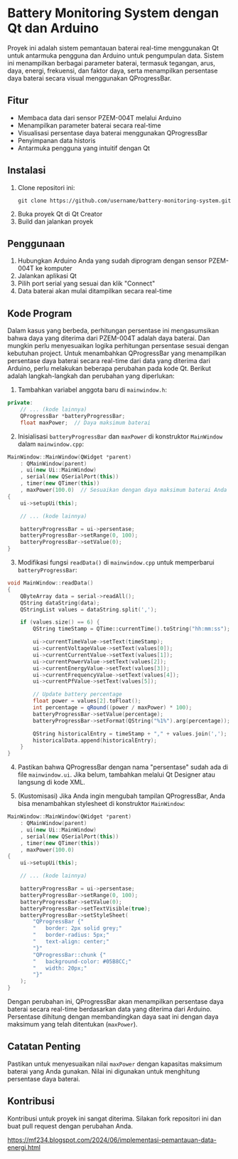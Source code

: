 # Battery Monitoring System dengan Qt dan Arduino

Proyek ini adalah sistem pemantauan baterai real-time menggunakan Qt untuk antarmuka pengguna dan Arduino untuk pengumpulan data. Sistem ini menampilkan berbagai parameter baterai, termasuk tegangan, arus, daya, energi, frekuensi, dan faktor daya, serta menampilkan persentase daya baterai secara visual menggunakan QProgressBar.

## Fitur

- Membaca data dari sensor PZEM-004T melalui Arduino
- Menampilkan parameter baterai secara real-time
- Visualisasi persentase daya baterai menggunakan QProgressBar
- Penyimpanan data historis
- Antarmuka pengguna yang intuitif dengan Qt

## Instalasi

1. Clone repositori ini:
   ```
   git clone https://github.com/username/battery-monitoring-system.git
   ```
2. Buka proyek Qt di Qt Creator
3. Build dan jalankan proyek

## Penggunaan

1. Hubungkan Arduino Anda yang sudah diprogram dengan sensor PZEM-004T ke komputer
2. Jalankan aplikasi Qt
3. Pilih port serial yang sesuai dan klik "Connect"
4. Data baterai akan mulai ditampilkan secara real-time

## Kode Program

Dalam kasus yang berbeda, perhitungan persentase ini mengasumsikan bahwa daya yang diterima dari PZEM-004T adalah daya baterai. Dan mungkin perlu menyesuaikan logika perhitungan persentase sesuai dengan kebutuhan project.
Untuk menambahkan QProgressBar yang menampilkan persentase daya baterai secara real-time dari data yang diterima dari Arduino, perlu melakukan beberapa perubahan pada kode Qt. Berikut adalah langkah-langkah dan perubahan yang diperlukan:

1. Tambahkan variabel anggota baru di `mainwindow.h`:

```cpp
private:
    // ... (kode lainnya)
    QProgressBar *batteryProgressBar;
    float maxPower;  // Daya maksimum baterai
```

2. Inisialisasi `batteryProgressBar` dan `maxPower` di konstruktor `MainWindow` dalam `mainwindow.cpp`:

```cpp
MainWindow::MainWindow(QWidget *parent)
    : QMainWindow(parent)
    , ui(new Ui::MainWindow)
    , serial(new QSerialPort(this))
    , timer(new QTimer(this))
    , maxPower(100.0)  // Sesuaikan dengan daya maksimum baterai Anda
{
    ui->setupUi(this);

    // ... (kode lainnya)

    batteryProgressBar = ui->persentase;
    batteryProgressBar->setRange(0, 100);
    batteryProgressBar->setValue(0);
}
```

3. Modifikasi fungsi `readData()` di `mainwindow.cpp` untuk memperbarui `batteryProgressBar`:

```cpp
void MainWindow::readData()
{
    QByteArray data = serial->readAll();
    QString dataString(data);
    QStringList values = dataString.split(',');

    if (values.size() == 6) {
        QString timeStamp = QTime::currentTime().toString("hh:mm:ss");

        ui->currentTimeValue->setText(timeStamp);
        ui->currentVoltageValue->setText(values[0]);
        ui->currentCurrentValue->setText(values[1]);
        ui->currentPowerValue->setText(values[2]);
        ui->currentEnergyValue->setText(values[3]);
        ui->currentFrequencyValue->setText(values[4]);
        ui->currentPfValue->setText(values[5]);

        // Update battery percentage
        float power = values[2].toFloat();
        int percentage = qRound((power / maxPower) * 100);
        batteryProgressBar->setValue(percentage);
        batteryProgressBar->setFormat(QString("%1%").arg(percentage));

        QString historicalEntry = timeStamp + "," + values.join(',');
        historicalData.append(historicalEntry);
    }
}
```

4. Pastikan bahwa QProgressBar dengan nama "persentase" sudah ada di file `mainwindow.ui`. Jika belum, tambahkan melalui Qt Designer atau langsung di kode XML.

5. (Kustomisasi) Jika Anda ingin mengubah tampilan QProgressBar, Anda bisa menambahkan stylesheet di konstruktor `MainWindow`:

```cpp
MainWindow::MainWindow(QWidget *parent)
    : QMainWindow(parent)
    , ui(new Ui::MainWindow)
    , serial(new QSerialPort(this))
    , timer(new QTimer(this))
    , maxPower(100.0)
{
    ui->setupUi(this);

    // ... (kode lainnya)

    batteryProgressBar = ui->persentase;
    batteryProgressBar->setRange(0, 100);
    batteryProgressBar->setValue(0);
    batteryProgressBar->setTextVisible(true);
    batteryProgressBar->setStyleSheet(
        "QProgressBar {"
        "   border: 2px solid grey;"
        "   border-radius: 5px;"
        "   text-align: center;"
        "}"
        "QProgressBar::chunk {"
        "   background-color: #05B8CC;"
        "   width: 20px;"
        "}"
    );
}
```

Dengan perubahan ini, QProgressBar akan menampilkan persentase daya baterai secara real-time berdasarkan data yang diterima dari Arduino. Persentase dihitung dengan membandingkan daya saat ini dengan daya maksimum yang telah ditentukan (`maxPower`).

## Catatan Penting

Pastikan untuk menyesuaikan nilai `maxPower` dengan kapasitas maksimum baterai yang Anda gunakan. Nilai ini digunakan untuk menghitung persentase daya baterai.

## Kontribusi

Kontribusi untuk proyek ini sangat diterima. Silakan fork repositori ini dan buat pull request dengan perubahan Anda.


https://mf234.blogspot.com/2024/06/implementasi-pemantauan-data-energi.html
